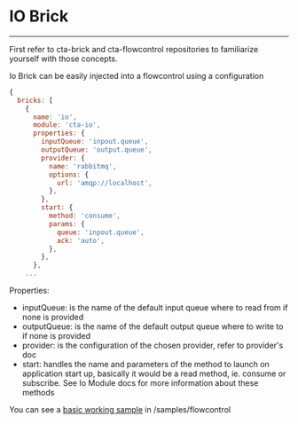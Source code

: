 # IO Brick
-----------

First refer to cta-brick and cta-flowcontrol repositories to familiarize yourself with those concepts.

Io Brick can be easily injected into a flowcontrol using a configuration

````javascript
{
  bricks: [
    {
      name: 'io',
      module: 'cta-io',
      properties: {
        inputQueue: 'inpout.queue',
        outputQueue: 'output.queue',
        provider: {
          name: 'rabbitmq',
          options: {
            url: 'amqp://localhost',
          },
        },
        start: {
          method: 'consume',
          params: {
            queue: 'inpout.queue',
            ack: 'auto',
          },
        },
      },
    ...
````

Properties:

* inputQueue: is the name of the default input queue where to read from if none is provided
* outputQueue: is the name of the default output queue where to write to if none is provided
* provider: is the configuration of the chosen provider, refer to provider's doc
* start: handles the name and parameters of the method to launch on application start up, basically it would be a read method, ie. consume or subscribe. See Io Module docs for more information about these methods

You can see a [basic working sample](../samples/README.md) in /samples/flowcontrol